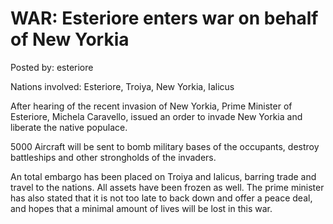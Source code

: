 # WAR: Esteriore enters war on behalf of New Yorkia

Posted by: esteriore

Nations involved: Esteriore, Troiya, New Yorkia, Ialicus

After hearing of the recent invasion of New Yorkia, Prime Minister of Esteriore, Michela Caravello, issued an order to invade New Yorkia and liberate the native populace.

5000 Aircraft will be sent to bomb military bases of the occupants, destroy battleships and other strongholds of the invaders. 

An total embargo has been placed on Troiya and Ialicus, barring trade and travel to the nations. All assets have been frozen as well. The prime minister has also stated that it is not too late to back down and offer a peace deal, and hopes that a minimal amount of lives will be lost in this war.